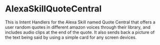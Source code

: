 # AlexaSkillQuoteCentral
This is Intent Handlers for the Alexa Skill named Quote Central that offers a user random quotes in different amazon voices through their library, and includes audio clips at the end of the quote.  It also sends back a picture of the text being said by using a simple card for any screen devices.
